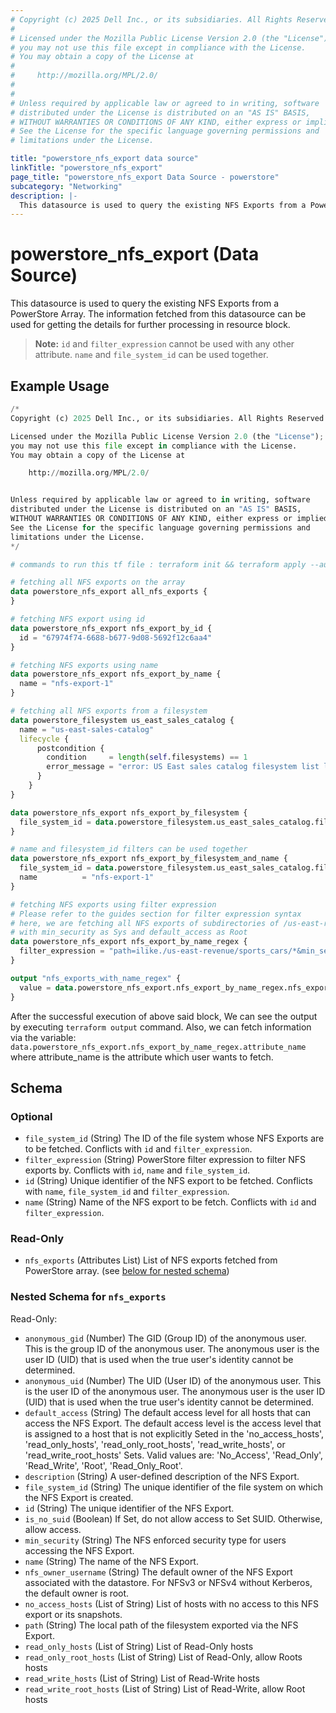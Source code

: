 ```yaml
---
# Copyright (c) 2025 Dell Inc., or its subsidiaries. All Rights Reserved.
# 
# Licensed under the Mozilla Public License Version 2.0 (the "License");
# you may not use this file except in compliance with the License.
# You may obtain a copy of the License at
# 
#     http://mozilla.org/MPL/2.0/
# 
# 
# Unless required by applicable law or agreed to in writing, software
# distributed under the License is distributed on an "AS IS" BASIS,
# WITHOUT WARRANTIES OR CONDITIONS OF ANY KIND, either express or implied.
# See the License for the specific language governing permissions and
# limitations under the License.

title: "powerstore_nfs_export data source"
linkTitle: "powerstore_nfs_export"
page_title: "powerstore_nfs_export Data Source - powerstore"
subcategory: "Networking"
description: |-
  This datasource is used to query the existing NFS Exports from a PowerStore Array. The information fetched from this datasource can be used for getting the details for further processing in resource block.
---
```


# powerstore_nfs_export (Data Source)

This datasource is used to query the existing NFS Exports from a PowerStore Array. The information fetched from this datasource can be used for getting the details for further processing in resource block.

> **Note:** `id` and `filter_expression` cannot be used with any other attribute. `name` and `file_system_id` can be used together.

## Example Usage

```terraform
/*
Copyright (c) 2025 Dell Inc., or its subsidiaries. All Rights Reserved.

Licensed under the Mozilla Public License Version 2.0 (the "License");
you may not use this file except in compliance with the License.
You may obtain a copy of the License at

    http://mozilla.org/MPL/2.0/


Unless required by applicable law or agreed to in writing, software
distributed under the License is distributed on an "AS IS" BASIS,
WITHOUT WARRANTIES OR CONDITIONS OF ANY KIND, either express or implied.
See the License for the specific language governing permissions and
limitations under the License.
*/

# commands to run this tf file : terraform init && terraform apply --auto-approve

# fetching all NFS exports on the array
data powerstore_nfs_export all_nfs_exports {
}

# fetching NFS export using id
data powerstore_nfs_export nfs_export_by_id {
  id = "67974f74-6688-b677-9d08-5692f12c6aa4"
}

# fetching NFS exports using name
data powerstore_nfs_export nfs_export_by_name {
  name = "nfs-export-1"
}

# fetching all NFS exports from a filesystem
data powerstore_filesystem us_east_sales_catalog {
  name = "us-east-sales-catalog"
  lifecycle {
      postcondition {
        condition     = length(self.filesystems) == 1
        error_message = "error: US East sales catalog filesystem list length should be 1, received: ${length(self.filesystems)}"
      }
    }
}

data powerstore_nfs_export nfs_export_by_filesystem {
  file_system_id = data.powerstore_filesystem.us_east_sales_catalog.filesystems[0].id
}

# name and filesystem_id filters can be used together
data powerstore_nfs_export nfs_export_by_filesystem_and_name {
  file_system_id = data.powerstore_filesystem.us_east_sales_catalog.filesystems[0].id
  name          = "nfs-export-1"
}

# fetching NFS exports using filter expression
# Please refer to the guides section for filter expression syntax
# here, we are fetching all NFS exports of subdirectories of /us-east-revenue/sports_cars
# with min_security as Sys and default_access as Root
data powerstore_nfs_export nfs_export_by_name_regex {
  filter_expression = "path=ilike./us-east-revenue/sports_cars/*&min_security=eq.Sys&default_access=eq.Root"
}

output "nfs_exports_with_name_regex" {
  value = data.powerstore_nfs_export.nfs_export_by_name_regex.nfs_exports
}
```

After the successful execution of above said block, We can see the output by executing `terraform output` command. Also, we can fetch information via the variable: `data.powerstore_nfs_export.nfs_export_by_name_regex.attribute_name` where attribute_name is the attribute which user wants to fetch.

<!-- schema generated by tfplugindocs -->
## Schema

### Optional

- `file_system_id` (String) The ID of the file system whose NFS Exports are to be fetched. Conflicts with `id` and `filter_expression`.
- `filter_expression` (String) PowerStore filter expression to filter NFS exports by. Conflicts with `id`, `name` and `file_system_id`.
- `id` (String) Unique identifier of the NFS export to be fetched. Conflicts with `name`, `file_system_id` and `filter_expression`.
- `name` (String) Name of the NFS export to be fetch. Conflicts with `id` and `filter_expression`.

### Read-Only

- `nfs_exports` (Attributes List) List of NFS exports fetched from PowerStore array. (see [below for nested schema](#nestedatt--nfs_exports))

<a id="nestedatt--nfs_exports"></a>
### Nested Schema for `nfs_exports`

Read-Only:

- `anonymous_gid` (Number) The GID (Group ID) of the anonymous user. This is the group ID of the anonymous user. The anonymous user is the user ID (UID) that is used when the true user's identity cannot be determined.
- `anonymous_uid` (Number) The UID (User ID) of the anonymous user. This is the user ID of the anonymous user. The anonymous user is the user ID (UID) that is used when the true user's identity cannot be determined.
- `default_access` (String) The default access level for all hosts that can access the NFS Export. The default access level is the access level that is assigned to a host that is not explicitly Seted in the 'no_access_hosts', 'read_only_hosts', 'read_only_root_hosts', 'read_write_hosts', or 'read_write_root_hosts' Sets. Valid values are: 'No_Access', 'Read_Only', 'Read_Write', 'Root', 'Read_Only_Root'.
- `description` (String) A user-defined description of the NFS Export.
- `file_system_id` (String) The unique identifier of the file	system on which the NFS Export is created.
- `id` (String) The unique identifier of the NFS Export.
- `is_no_suid` (Boolean) If Set, do not allow access to Set SUID. Otherwise, allow access.
- `min_security` (String) The NFS enforced security type for users accessing the NFS Export.
- `name` (String) The name of the NFS Export.
- `nfs_owner_username` (String) The default owner of the NFS Export associated with the datastore. For NFSv3 or NFSv4 without Kerberos, the default owner is root.
- `no_access_hosts` (List of String) List of hosts with no access to this NFS export or its snapshots.
- `path` (String) The local path of the filesystem exported via the NFS Export.
- `read_only_hosts` (List of String) List of Read-Only hosts
- `read_only_root_hosts` (List of String) List of Read-Only, allow Roots hosts
- `read_write_hosts` (List of String) List of Read-Write hosts
- `read_write_root_hosts` (List of String) List of Read-Write, allow Root hosts
